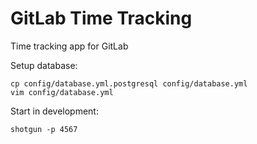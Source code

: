 # GitLab Time Tracking

Time tracking app for GitLab 


Setup database:

    cp config/database.yml.postgresql config/database.yml
    vim config/database.yml


Start in development: 

    shotgun -p 4567

